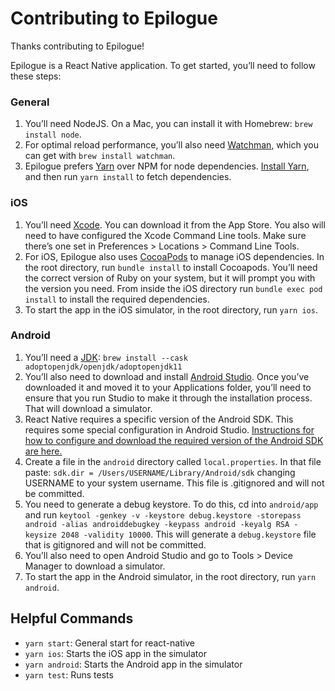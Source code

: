 # Contributing to Epilogue

Thanks contributing to Epilogue!

Epilogue is a React Native application. To get started, you’ll need to follow these steps:

### General
1. You’ll need NodeJS. On a Mac, you can install it with Homebrew: `brew install node`.
2. For optimal reload performance, you’ll also need [Watchman](https://facebook.github.io/watchman/), which you can get with `brew install watchman`.
3. Epilogue prefers [Yarn](https://yarnpkg.com) over NPM for node dependencies. [Install Yarn](https://yarnpkg.com/getting-started/install), and then run `yarn install` to fetch dependencies.

### iOS
1. You’ll need [Xcode](https://developer.apple.com/xcode/). You can download it from the App Store. You also will need to have configured the Xcode Command Line tools. Make sure there’s one set in Preferences > Locations > Command Line Tools.
2. For iOS, Epilogue also uses [CocoaPods](https://cocoapods.org) to manage iOS dependencies. In the root directory, run `bundle install` to install Cocoapods. You’ll need the correct version of Ruby on your system, but it will prompt you with the version you need. From inside the iOS directory run `bundle exec pod install` to install the required dependencies.
3. To start the app in the iOS simulator, in the root directory, run `yarn ios`.

### Android
1. You’ll need a [JDK](https://openjdk.java.net): `brew install --cask adoptopenjdk/openjdk/adoptopenjdk11`
2. You’ll also need to download and install [Android Studio](https://developer.android.com/studio/index.html). Once you’ve downloaded it and moved it to your Applications folder, you’ll need to ensure that you run Studio to make it through the installation process. That will download a simulator.
3. React Native requires a specific version of the Android SDK. This requires some special configuration in Android Studio. [Instructions for how to configure and download the required version of the Android SDK are here.](https://reactnative.dev/docs/environment-setup)
4. Create a file in the `android` directory called `local.properties`. In that file paste: `sdk.dir = /Users/USERNAME/Library/Android/sdk` changing USERNAME to your system username. This file is .gitignored and will not be committed.
5. You need to generate a debug keystore. To do this, cd into `android/app` and run `keytool -genkey -v -keystore debug.keystore -storepass android -alias androiddebugkey -keypass android -keyalg RSA -keysize 2048 -validity 10000`. This will generate a `debug.keystore` file that is gitignored and will not be committed.
6. You’ll also need to open Android Studio and go to Tools > Device Manager to download a simulator.
7. To start the app in the Android simulator, in the root directory, run `yarn android`.

## Helpful Commands
* `yarn start`: General start for react-native
* `yarn ios`: Starts the iOS app in the simulator
* `yarn android`: Starts the Android app in the simulator
* `yarn test`: Runs tests
